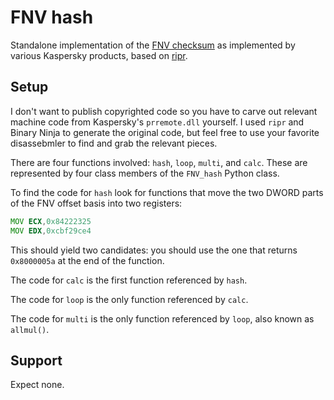 FNV hash
========

Standalone implementation of the [FNV checksum](https://en.wikipedia.org/wiki/Fowler%E2%80%93Noll%E2%80%93Vo_hash_function) as implemented by various Kaspersky products, based on [ripr](https://github.com/pbiernat/ripr).

Setup
-----

I don't want to publish copyrighted code so you have to carve out relevant machine code from Kaspersky's `prremote.dll` yourself. I used `ripr` and Binary Ninja to generate the original code, but feel free to use your favorite disassebmler to find and grab the relevant pieces. 

There are four functions involved: `hash`, `loop`, `multi`, and `calc`. These are represented by four class members of the `FNV_hash` Python class. 

To find the code for `hash` look for functions that move the two DWORD parts of the FNV offset basis into two registers:

```asm
MOV ECX,0x84222325
MOV EDX,0xcbf29ce4
```

This should yield two candidates: you should use the one that returns `0x8000005a` at the end of the function.

The code for `calc` is the first function referenced by `hash`.

The code for `loop` is the only function referenced by `calc`.

The code for `multi` is the only function referenced by `loop`, also known as `allmul()`.

Support
-------

Expect none.
